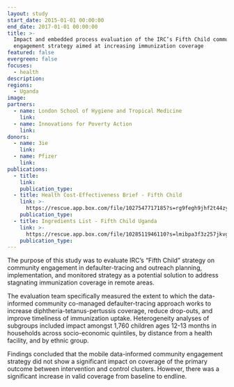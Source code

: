 ```yaml
---
layout: study
start_date: 2015-01-01 00:00:00
end_date: 2017-01-01 00:00:00
title: >-
  Impact and embedded process evaluation of the IRC’s Fifth Child community
  engagement strategy aimed at increasing immunization coverage
featured: false
evergreen: false
focuses:
  - health
description:
regions:
  - Uganda
image:
partners:
  - name: London School of Hygiene and Tropical Medicine
    link:
  - name: Innovations for Poverty Action
    link:
donors:
  - name: 3ie
    link:
  - name: Pfizer
    link:
publications:
  - title:
    link:
    publication_type:
  - title: Health Cost-Effectiveness Brief - Fifth Child
    link: >-
      https://rescue.app.box.com/file/1027547717185?s=rg9fegh9jhf2t44zybhbdo3xpldmtq3c
    publication_type:
  - title: Ingredients List - Fifth Child Uganda
    link: >-
      https://rescue.app.box.com/file/1028511946110?s=lmibpa3f3z257jkvgtf361y1v6ezoxyc
    publication_type:
---
```

The purpose of this study was to evaluate IRC’s “Fifth Child” strategy on community engagement in defaulter-tracing and outreach planning, implementation, and monitored strategy as a potential solution to address stagnating immunization coverage in remote areas.

The evaluation team specifically measured the extent to which the data-informed community co-managed defaulter-tracing approach works to increase diphtheria-tetanus-pertussis coverage, reduce drop-outs, and improve timeliness of immunization uptake. Heterogeneity analyses of subgroups included impact amongst 1,760 children ages 12-13 months in households across socio-economic quintiles, by distance from a health facility, and by ethnic group.

Findings concluded that the mobile data-informed community engagement strategy did not show a significant impact on coverage of the primary outcome between intervention and control clusters. However, there was a significant increase in valid coverage from baseline to endline.
